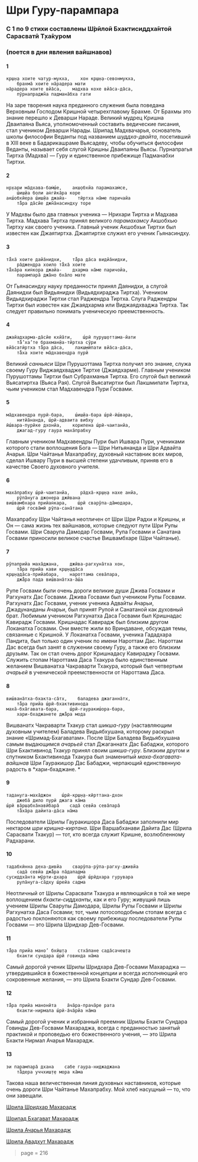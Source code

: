 # Шри Гуру-парампара

### C 1 по 9 стихи составлены Ш́рӣлой Бхактисиддха̄нтой Сарасватӣ Т̣ха̄куром

### (поется в дни явления вайшнавов)

#### 1

    кр̣ш̣н̣а хоите чатур-мукха,    хон кр̣ш̣н̣а-севонмукха,
        брахма̄ хоите на̄радера мати
    на̄радера хоите вйа̄са,    мадхва кохе вйа̄са-да̄са,
        пӯрнапраджн̃а падмана̄бха гати

На заре творения наука преданного служения была поведана Верховным Господом Кришной четырехглавому Брахме. От Брахмы это знание перешло к Деварши Нараде. Великий мудрец Кришна Дваипаяна Вьяса, уполномоченный составить ведические писания, стал учеником Деварши Нарады. Шрипад Мадхвачарья, основатель школы философии Веданты под названием *шуддха-двайта*, посетивший в XIII веке в Бадарикашраме Вьясадеву, чтобы обучиться философии Веданты, называет себя слугой Кришны Дваипаяны Вьясы. Пурнапрагья Тиртха (Мадхва) — Гуру и единственное прибежище Падманабхи Тиртхи.

#### 2

    нр̣хари ма̄дхава-бам̇ш́е,    акш̣обхйа парамахам̇се,
        ш́иш̣йа боли ан̇гӣка̄ра коре
    акш́обхйера ш́иш̣йа джайа-    тӣртха на̄ме паричайа
        та̄̐ра да̄сйе джн̃а̄насиндху торе

У Мадхвы было два главных ученика — Нрихари Тиртха и Мадхава Тиртха. Мадхава Тиртха принял великого *парамахамсу* Акшобхью Тиртху как своего ученика. Главный ученик Акшобхьи Тиртхи был известен как Джаятиртха. Джаятиртхе служил его ученик Гьянасиндху.

#### 3

    та̄̐ха̄ хоите дайа̄нидхи,    та̄̐ра да̄са видйа̄нидхи,
        ра̄джендра хоило та̄̐ха̄ хоите
    та̄̐ха̄ра кин̇кора джайа-    дхарма на̄ме паричойа,
        парампара̄ джа̄но бха̄ло мате

От Гьянасиндху науку преданности принял Даянидхи, а слугой Даянидхи был Видьянидхи (Видьядхираджа Тиртха). Учеником Видьядхираджи Тиртхи стал Раджендра Тиртха. Слуга Раджендры Тиртхи был известен как Джаядхарма или Виджаядхваджа Тиртха. Так следует правильно понимать ученическую преемственность.

#### 4

    джайадхарма-да̄сйе кхйа̄ти,    ш́рӣ пуруш̣оттама-йати
        та̄̐’ха’те брахман̣йа-тӣртха сӯри
    вйа̄сатӣртха та̄̐ра да̄са,    лакш̣мӣпати вйа̄са-да̄са,
        та̄̐ха хоите ма̄дхавендра пурӣ

Великий *санньяси* Шри Пурушоттама Тиртха получил это знание, служа своему Гуру Виджаядхвадже Тиртхе (Джаядхарме). Главным учеником Пурушоттамы Тиртхи был Субрахманья Тиртха. Его слугой был великий Вьясатиртха (Вьяса Рая). Слугой Вьясатиртхи был Лакшмипати Тиртха, чьим учеником стал Мадхавендра Пури Госвами.

#### 5

    ма̄дхавендра пурӣ-бара,    ш́иш̣йа-бара ш́рӣ-ӣш́вара,
        нитйа̄нанда, ш́рӣ-адваита вибху
    ӣш́вара-пурӣке дхонйа,    корилена ш́рӣ-чаитанйа,
        джагад-гуру гаура маха̄прабху

Главным учеником Мадхавендры Пури был Ишвара Пури, учениками которого стали воплощения Бога — Шри Нитьянанда и Шри Адвайта Ачарья. Шри Чайтанья Махапрабху, духовный наставник всех миров, сделал Ишвару Пури в высшей степени удачливым, приняв его в качестве Своего духовного учителя.

#### 6

    маха̄прабху ш́рӣ-чаитанйа,    ра̄дха̄-кр̣ш̣н̣а нахе анйа,
        рӯпа̄нуга джонера джӣвана
    виш́вамбхара прийан̇кара,    ш́рӣ сварӯпа-да̄модара,
        ш́рӣ госва̄мӣ рӯпа-сана̄тана

Махапрабху Шри Чайтанья неотличен от Шри Шри Радхи и Кришны, и Он — сама жизнь тех вайшнавов, которые следуют пути Шри Рупы Госвами. Шри Сварупа Дамодар Госвами, Рупа Госвами и Санатана Госвами приносили великое счастье Вишвамбхаре (Шри Чайтанье).

#### 7

    рӯпаприйа маха̄джана,    джӣва-рагхуна̄тха хон,
        та̄̐ра прийа кави кр̣ш̣н̣ада̄са
    кр̣ш̣н̣ада̄са-прийабара,    нароттама сева̄пара,
        джа̄̐ра пада виш́вана̄тха-а̄ш́а

Рупе Госвами были очень дороги великие души Джива Госвами и Рагхунатх Дас Госвами. Джива Госвами был учеником Рупы Госвами. Рагхунатх Дас Госвами, ученик ученика Адвайты Ачарьи, Джадунанданы Ачарьи, был принят Рупой и Санатаной как духовный брат. Любимым учеником Рагхунатха Даса Госвами был Кришнадас Кавирадж Госвами. Кришнадас Кавирадж был близким другом Локанатха Госвами. Они вместе жили во Вриндаване, обсуждая темы, связанные с Кришной. У Локанатха Госвами, ученика Гададхара Пандита, был только один ученик по имени Нароттам Дас. Нароттам Дас всегда был занят в служении своему Гуру, а также его близким друзьям. Так он стал очень дорог Кришнадасу Кавираджу Госвами. Служить стопам Нароттама Даса Тхакура было единственным желанием Вишванатха Чакраварти Тхакура, который был четвертым *ачарьей* в ученической преемственности от Нароттама Даса.

#### 8

    виш́вана̄тха-бхакта-са̄тх,    баладева джаганна̄тх,
        та̄̐ра прийа ш́рӣ-бхактивинода
    маха̄-бха̄гавата-бара,    ш́рӣ-гауракиш́ора-бара,
        хари-бхаджанете джа̄̐ра мода

Вишванатх Чакраварти Тхакур стал *шикша-гуру* (наставляющим духовным учителем) Баладева Видьябхушана, которому раскрыл знание «Шримад-Бхагаватам». После Шри Баладева Видьябхушана самым выдающимся *ачарьей* стал Джаганнатх Дас Бабаджи, которого Шри Бхактивинод Тхакур принял своим *шикша-гуру*. Близким другом и спутником Бхактивинода Тхакура был знаменитый *маха-бхагавата-вайшнав* Шри Гауракишор Дас Бабаджи, черпающий единственную радость в *хари-бхаджане. *

#### 9

    тадануга-маха̄джон    ш́рӣ-кр̣ш̣н̣а-кӣрттана-дхон
        джеба̄ дило пурӣ джага ка̄ма
    ш́рӣ ва̄рш̣абха̄навӣбара̄    сада̄ севйа сева̄пара̄
        та̄̐ха̄ра дайита-да̄са на̄ма

Последователи Шрилы Гауракишора Даса Бабаджи заполнили мир нектаром *шри кришна-киртана*. Шри Варшабханави Дайита Дас (Шрила Сарасвати Тхакур) — тот, кто всегда служит Кришне, возлюбленному Радхарани.

#### 10

    тадабхӣнна деха-дивйа    сварӯпа-рӯпа-рагху-дживйа
        сада̄ севйа джа̄̐ра па̄дападма
    сусиддха̄нта мӯрти-дхара    ш́рӣ ш́рӣдхара гурувара
        рупа̄нуга-са̄дху ш́рейа садма

Неотличный от Шрилы Сарасвати Тхакура и являющийся в той же мере воплощением *бхакти-сиддханты*, как и его Гуру; живущий лишь учением Шрилы Сварупы Дамодара, Шрилы Рупы Госвами и Шрилы Рагхунатха Даса Госвами; тот, чьим лотосоподобным стопам всегда с радостью поклоняются как своему прибежищу последователи Рупы Госвами — это Шрила Шридхар Дев-Госвами.

#### 11

    та̄̐ра прийа мано’ бхӣш̣т̣а    стха̄пане сада̄сачеш̣т̣а
        бхакти сундара ш́рӣ говинда на̄ма

Самый дорогой ученик Шрилы Шридхара Дев-Госвами Махараджа — утвердившийся в божественной концепции и всегда исполняющий его сокровенные желания, — это Шрила Бхакти Сундар Дев-Госвами.

#### 12

    та̄̐ра прийа манонӣта    а̄ча̄ра-прача̄ре рата
        бхакти-нирмала ш́рӣ-а̄ча̄рйа на̄ма

Самый дорогой ученик и избранный преемник Шрилы Бхакти Сундара Говинды Дев-Госвами Махараджа, всегда с преданностью занятый практикой и проповедью его божественного учения, — это Шрила Бхакти Нирмал Ачарья Махарадж.

#### 13

    эи парампара̄ дхана    сабе гаура-ниджаджана
        та̄̐дера уччхиш̣т̣е мора ка̄ма

Такова наша величественная линия духовных наставников, которые очень дороги Шри Чайтанье Махапрабху. Мой хлеб насущный — то, что они завещали.


[Шрила Шридхар Махарадж](https://soundcloud.com/huron/1-16)

[Шрипад Бхагават Махарадж](https://soundcloud.com/huron/zpw7ouqxyzog)

[Шрила Ачарья Махарадж](https://soundcloud.com/bharatimaharaj/acharya-maharaj-guru-parampara)

[Шрила Авадхут Махарадж](https://soundcloud.com/bharatimaharaj/avadxut-maxaradzh-shri-guru)



> page = 216